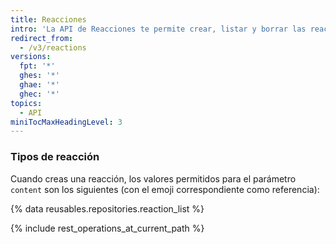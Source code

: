 ```yaml
---
title: Reacciones
intro: 'La API de Reacciones te permite crear, listar y borrar las reacciones en los comentarios.'
redirect_from:
  - /v3/reactions
versions:
  fpt: '*'
  ghes: '*'
  ghae: '*'
  ghec: '*'
topics:
  - API
miniTocMaxHeadingLevel: 3
---
```


### Tipos de reacción

Cuando creas una reacción, los valores permitidos para el parámetro `content` son los siguientes (con el emoji correspondiente como referencia):

{% data reusables.repositories.reaction_list %}

{% include rest_operations_at_current_path %}

